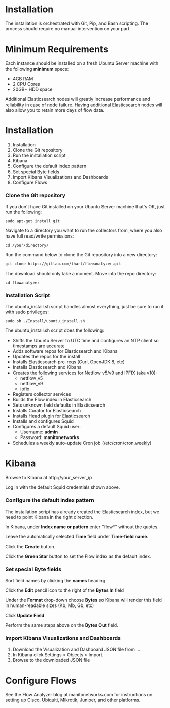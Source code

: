 # **Installation**

The installation is orchestrated with Git, Pip, and Bash scripting. The process should require no manual intervention on your part.

# **Minimum Requirements**

Each instance should be installed on a fresh Ubuntu Server machine with the following **minimum** specs:

- 4GB RAM
- 2 CPU Cores
- 20GB+ HDD space

Additional Elasticsearch nodes will greatly increase performance and reliability in case of node failure. Having additional
Elasticsearch nodes will also allow you to retain more days of flow data.

# **Installation**

1. Installation
  1. Clone the Git repository
  2. Run the installation script
2. Kibana
  1. Configure the default index pattern
  2. Set special Byte fields
  3. Import Kibana Visualizations and Dashboards
3. Configure Flows

### **Clone the Git repository**

If you don't have Git installed on your Ubuntu Server machine that's OK, just run the following:

```
sudo apt-get install git
```

Navigate to a directory you want to run the collectors from, where you also have full read/write permissions:

```
cd /your/directory/
```

Run the command below to clone the Git repository into a new directory:

```
git clone https://gitlab.com/thart/flowanalyzer.git
```

The download should only take a moment. Move into the repo directory:

```
cd flowanalyzer
```

### **Installation Script**

The ubuntu_install.sh script handles almost everything, just be sure to run it with sudo privileges:

```
sudo sh ./Install/ubuntu_install.sh
```

The ubuntu_install.sh script does the following:

- Shifts the Ubuntu Server to UTC time and configures an NTP client so timestamps are accurate
- Adds software repos for Elasticsearch and Kibana
- Updates the repos for the install
- Installs Elasticsearch pre-reqs (Curl, OpenJDK 8, etc)
- Installs Elasticsearch and Kibana
- Creates the following services for Netflow v5/v9 and IPFIX (aka v10):
  - netflow_v5
  - netflow_v9
  - ipfix
- Registers collector services
- Builds the Flow index in Elasticsearch
- Sets unknown field defaults in Elasticsearch
- Installs Curator for Elasticsearch
- Installs Head plugin for Elasticsearch
- Installs and configures Squid
- Configures a default Squid user:
  - Username: **admin**
  - Password: **manitonetworks**
- Schedules a weekly auto-update Cron job (/etc/cron/cron.weekly)

# **Kibana**

Browse to Kibana at http://your_server_ip

Log in with the default Squid credentials shown above.

### **Configure the default index pattern**

The installation script has already created the Elasticsearch index, but we need to point Kibana in the right direction.

In Kibana, under **Index name or pattern** enter "flow*" without the quotes.

Leave the automatically selected **Time** field under **Time-field name**.

Click the **Create** button.

Click the **Green Star** button to set the Flow index as the default index.

### **Set special Byte fields**

Sort field names by clicking the **names** heading

Click the **Edit** pencil icon to the right of the **Bytes In** field

Under the **Format** drop-down choose **Bytes** so Kibana will render this field in human-readable sizes (Kb, Mb, Gb, etc)

Click **Update Field**

Perform the same steps above on the **Bytes Out** field.

### **Import Kibana Visualizations and Dashboards**

1. Download the Visualization and Dashboard JSON file from ...
2. In Kibana click Settings > Objects > Import
3. Browse to the downloaded JSON file

# **Configure Flows**

See the Flow Analyzer blog at manitonetworks.com for instructions on setting up Cisco, Ubiquiti, Mikrotik, Juniper, and other platforms.